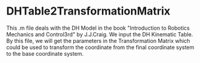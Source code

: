 # DHTable2TransformationMatrix
This .m file deals with the DH Model in the book "Introduction to Robotics Mechanics and Control3rd" by J.J.Craig. We input the DH Kinematic Table. By this file, we will get the parameters in the Transformation Matrix which could be used to transform the coordinate from the final coordinate system to the base coordinate system.
